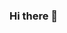 ### Hi there 👋

<!--
**Suved-144/Suved-144** is a ✨ _special_ ✨ repository because its `README.md` (this file) appears on your GitHub profile.

Here are some ideas to get you started:

- 🔭 I’m currently working on ... Web Scraping project
- 🌱 I’m currently learning ... DS
- 👯 I’m looking to collaborate on ... AI StartUp Company..
- 🤔 I’m looking for help with ... You Guys
- 💬 Ask me about ... Any
- 📫 How to reach me: ... LinkedIn
- 😄 Pronouns: ... Sumit
- ⚡ Fun fact: ...  I am really forgetful sometimes.
-->
